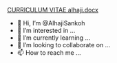 [CURRICULUM VITAE alhaji.docx](https://github.com/AlhajiSankoh/AlhajiSankoh/files/9096905/CURRICULUM.VITAE.alhaji.docx)
- 👋 Hi, I’m @AlhajiSankoh
- 👀 I’m interested in ...
- 🌱 I’m currently learning ...
- 💞️ I’m looking to collaborate on ...
- 📫 How to reach me ...

<!---
AlhajiSankoh/AlhajiSankoh is a ✨ special ✨ repository because its `README.md` (this file) appears on your GitHub profile.
You can click the Preview link to take a look at your changes.
--->
